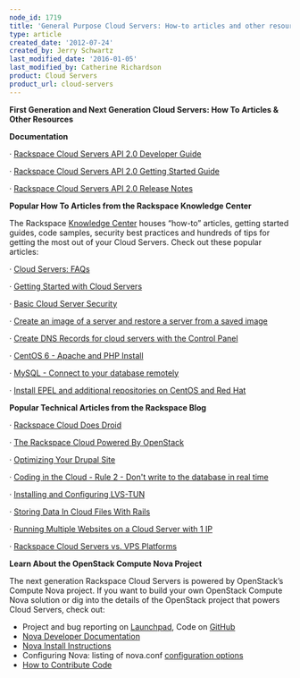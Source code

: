 ```yaml
---
node_id: 1719
title: 'General Purpose Cloud Servers: How-to articles and other resources'
type: article
created_date: '2012-07-24'
created_by: Jerry Schwartz
last_modified_date: '2016-01-05'
last_modified_by: Catherine Richardson
product: Cloud Servers
product_url: cloud-servers
---
```


**<span><span>First Generation and Next Generation Cloud Servers:  How
To Articles & Other Resources</span></span>**



**<span><span>Documentation</span></span>**

<span><span><span>&middot;</span><span>
</span></span></span>[<span><span><span>Rackspace Cloud Servers API 2.0
Developer
Guide</span></span></span>](https://developer.rackspace.com/docs/cloud-servers/v2/developer-guide/)

<span><span><span>&middot;</span><span>
</span></span></span>[<span><span><span>Rackspace Cloud Servers API 2.0
Getting Started
Guide</span></span></span>](https://developer.rackspace.com/docs/cloud-servers/v2/developer-guide/#getting-started)

<span><span><span>&middot;</span><span>
</span></span></span>[<span><span><span>Rackspace Cloud Servers API 2.0
Release
Notes</span></span></span>](https://developer.rackspace.com/docs/cloud-servers/v2/developer-guide/#document-release-notes)

<span><span> </span></span>

**<span><span>Popular How To Articles from the Rackspace Knowledge
Center</span></span>**

<span><span>The Rackspace </span></span>[<span><span><span>Knowledge
Center</span></span></span>](/how-to/)<span><span><span>
houses &ldquo;how-to&rdquo; articles, getting started guides, code samples, security
best practices and hundreds of tips for getting the most out of your
Cloud Servers.<span>  </span>Check out these popular
articles:</span></span></span>

<span><span><span>&middot;</span><span>
</span></span></span>[<span><span><span>Cloud Servers:
FAQs</span></span></span>](/how-to/cloud-servers-faq)

<span><span><span>&middot;</span><span>
</span></span></span>[<span><span><span>Getting Started with Cloud
Servers</span></span></span>](/how-to/getting-started-with-cloud-servers)

<span><span><span>&middot;</span><span>
</span></span></span>[<span><span><span>Basic Cloud Server
Security</span></span></span>](/how-to/basic-cloud-server-security)

<span><span><span>&middot;</span><span>
</span></span></span>[<span><span><span>Create an image of a server and
restore a server from a saved
image</span></span></span>](/how-to/create-an-image-of-a-server-and-restore-a-server-from-a-saved-image)

<span><span><span>&middot;</span><span>
</span></span></span>[<span><span><span>Create DNS Records for cloud
servers with the Control
Panel</span></span></span>](/how-to/create-dns-records-for-cloud-servers-with-the-control-panel)

<span><span><span>&middot;</span><span>
</span></span></span>[<span><span><span>CentOS 6 - Apache and PHP
Install</span></span></span>](/how-to/centos-6-apache-and-php-install)

<span><span><span>&middot;</span><span>
</span></span></span>[<span><span><span>MySQL - Connect to your database
remotely</span></span></span>](/how-to/mysql-connect-to-your-database-remotely)

<span><span><span>&middot;</span><span>
</span></span></span>[<span><span><span>Install EPEL and additional
repositories on CentOS and Red
Hat</span></span></span>](/how-to/install-epel-and-additional-repositories-on-centos-and-red-hat)

<span><span> </span></span>

**<span><span>Popular Technical Articles from the Rackspace
Blog</span></span>**

<span><span><span>&middot;</span><span>
</span></span></span>[<span><span><span>Rackspace Cloud Does
Droid</span></span></span>](http://www.rackspace.com/blog/rackspace-cloud-does-droid/)

<span><span><span>&middot;</span><span>
</span></span></span>[<span><span><span>The Rackspace Cloud Powered By
OpenStack</span></span></span>](http://www.rackspace.com/blog/next-generation-rackspace-cloud-servers/)

<span><span><span>&middot;</span><span>
</span></span></span>[<span><span><span>Optimizing Your Drupal
Site</span></span></span>](http://www.rackspace.com/blog/optimizing-your-drupal-site/)

<span><span><span>&middot;</span><span>
</span></span></span>[<span><span><span>Coding in the Cloud - Rule 2 -
Don't write to the database in real
time</span></span></span>](http://www.rackspace.com/blog/coding-in-the-cloud-rule-2-dont-write-to-the-database-in-real-time/)

<span><span><span>&middot;</span><span>
</span></span></span>[<span><span><span>Installing and Configuring
LVS-TUN</span></span></span>](http://www.rackspace.com/blog/installing-and-configuring-lvs-tun/)

<span><span><span>&middot;</span><span>
</span></span></span>[<span><span><span>Storing Data In Cloud Files With
Rails</span></span></span>](http://www.rackspace.com/blog/storing-data-in-cloud-files-with-rails/)

<span><span><span>&middot;</span><span>
</span></span></span>[<span><span><span>Running Multiple Websites on a
Cloud Server with 1
IP</span></span></span>](http://www.rackspace.com/blog/running-multiple-websites-on-a-cloud-server-with-1-ip/)

<span><span><span>&middot;</span><span>
</span></span></span>[<span><span><span>Rackspace Cloud Servers vs. VPS
Platforms</span></span></span>](http://www.rackspace.com/blog/rackspace-cloud-servers-vs-vps-platforms/)

<span><span> </span></span>

**<span><span>Learn About the OpenStack Compute Nova
Project</span></span>**

<span><span><span>The next generation Rackspace Cloud Servers is powered
by OpenStack&rsquo;s Compute Nova project. <span> </span>If you want to build
your own OpenStack Compute Nova solution or dig into the details of the
OpenStack project that powers Cloud Servers, check out:<span>
</span></span></span></span>

-   <span><span>Project and bug reporting on
    </span>[<span><span><span>Launchpad</span></span></span>](https://launchpad.net/nova)</span><span><span>,
    Code on
    </span>[<span><span><span>GitHub</span></span></span>](https://github.com/openstack/nova)</span>
-   <span>[<span><span><span>Nova Developer
    Documentation</span></span></span>](http://nova.openstack.org/)</span>
-   <span>[<span><span><span>Nova Install
    Instructions</span></span></span>](http://wiki.openstack.org/InstallInstructions/Nova)</span>
-   <span><span>Configuring Nova: listing of nova.conf
    </span>[<span><span><span>configuration
    options</span></span></span>](http://wiki.openstack.org/NovaConfigOptions)</span>
-   <span>[<span><span><span>How to Contribute
    Code</span></span></span>](http://wiki.openstack.org/HowToContribute)</span>


